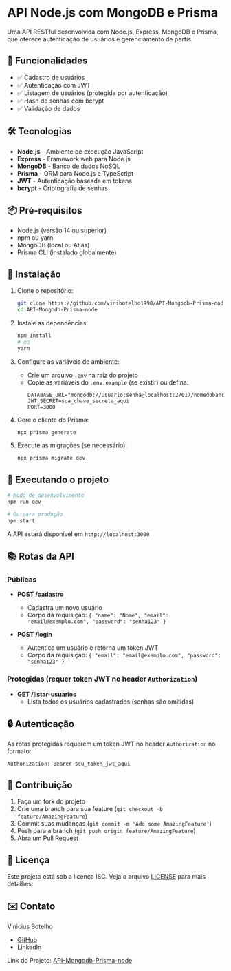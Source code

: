 # API Node.js com MongoDB e Prisma

Uma API RESTful desenvolvida com Node.js, Express, MongoDB e Prisma, que oferece autenticação de usuários e gerenciamento de perfis.

## 🚀 Funcionalidades

- ✅ Cadastro de usuários
- ✅ Autenticação com JWT
- ✅ Listagem de usuários (protegida por autenticação)
- ✅ Hash de senhas com bcrypt
- ✅ Validação de dados

## 🛠️ Tecnologias

- **Node.js** - Ambiente de execução JavaScript
- **Express** - Framework web para Node.js
- **MongoDB** - Banco de dados NoSQL
- **Prisma** - ORM para Node.js e TypeScript
- **JWT** - Autenticação baseada em tokens
- **bcrypt** - Criptografia de senhas

## 📦 Pré-requisitos

- Node.js (versão 14 ou superior)
- npm ou yarn
- MongoDB (local ou Atlas)
- Prisma CLI (instalado globalmente)

## 🔧 Instalação

1. Clone o repositório:
   ```bash
   git clone https://github.com/vinibotelho1998/API-Mongodb-Prisma-node.git
   cd API-Mongodb-Prisma-node
   ```

2. Instale as dependências:
   ```bash
   npm install
   # ou
   yarn
   ```

3. Configure as variáveis de ambiente:
   - Crie um arquivo `.env` na raiz do projeto
   - Copie as variáveis do `.env.example` (se existir) ou defina:
     ```
     DATABASE_URL="mongodb://usuario:senha@localhost:27017/nomedobanco"
     JWT_SECRET=sua_chave_secreta_aqui
     PORT=3000
     ```

4. Gere o cliente do Prisma:
   ```bash
   npx prisma generate
   ```

5. Execute as migrações (se necessário):
   ```bash
   npx prisma migrate dev
   ```

## 🚀 Executando o projeto

```bash
# Modo de desenvolvimento
npm run dev

# Ou para produção
npm start
```

A API estará disponível em `http://localhost:3000`

## 📚 Rotas da API

### Públicas

- **POST /cadastro**
  - Cadastra um novo usuário
  - Corpo da requisição: `{ "name": "Nome", "email": "email@exemplo.com", "password": "senha123" }`

- **POST /login**
  - Autentica um usuário e retorna um token JWT
  - Corpo da requisição: `{ "email": "email@exemplo.com", "password": "senha123" }`

### Protegidas (requer token JWT no header `Authorization`)

- **GET /listar-usuarios**
  - Lista todos os usuários cadastrados (senhas são omitidas)

## 🔒 Autenticação

As rotas protegidas requerem um token JWT no header `Authorization` no formato:
```
Authorization: Bearer seu_token_jwt_aqui
```

## 🤝 Contribuição

1. Faça um fork do projeto
2. Crie uma branch para sua feature (`git checkout -b feature/AmazingFeature`)
3. Commit suas mudanças (`git commit -m 'Add some AmazingFeature'`)
4. Push para a branch (`git push origin feature/AmazingFeature`)
5. Abra um Pull Request

## 📄 Licença

Este projeto está sob a licença ISC. Veja o arquivo [LICENSE](LICENSE) para mais detalhes.

## ✉️ Contato

Vinicius Botelho
- [GitHub](https://github.com/vinibotelho1998)
- [LinkedIn](https://www.linkedin.com/in/viniciusdb8/)

Link do Projeto: [API-Mongodb-Prisma-node](https://github.com/vinibotelho1998/API-Mongodb-Prisma-node)
